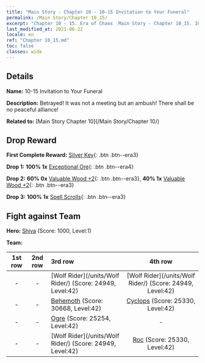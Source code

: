 ```yaml
---
title: "Main Story - Chapter 10 - 10-15 Invitation to Your Funeral"
permalink: /Main Story/Chapter 10_15/
excerpt: "Chapter 10 - 15. Era of Chaos  Main Story - Chapter 10_15. 10-15 Invitation to Your Funeral"
last_modified_at: 2021-06-22
locale: en
ref: "Chapter 10_15.md"
toc: false
classes: wide
---
```


## Details

 **Name:** 10-15 Invitation to Your Funeral

 **Description:** Betrayed! It was not a meeting but an ambush! There shall be no peaceful alliance!

 **Related to:** [Main Story Chapter 10](/Main Story/Chapter 10/)

## Drop Reward

 **First Complete Reward:** [Silver Key](/Items/con_693/){: .btn .btn--era3}

 **Drop 1:** **100% 1x** [Exceptional Ore](/Items/mat_33/){: .btn .btn--era4}

 **Drop 2:** **60% 0x** [Valuable Wood +2](/Items/mat_27/){: .btn .btn--era3}, **40% 1x** [Valuable Wood +2](/Items/mat_27/){: .btn .btn--era3}

 **Drop 3:** **100% 1x** [Spell Scrolls](/Items/con_694/){: .btn .btn--era3}


## Fight against Team
 **Hero:** [Shiva](/heroes/Shiva/) (Score: 1000, Level:1)

 **Team:**


  | 1st row | 2nd row | 3rd row | 4th row |
  |:----:|:----:|:----|:----:|
  | - | - | [Wolf Rider](/units/Wolf Rider/) (Score: 24949, Level:42)  | [Wolf Rider](/units/Wolf Rider/) (Score: 24949, Level:42)  |
  | - | - | [Behemoth](/units/Behemoth/) (Score: 30668, Level:42)  | [Cyclops](/units/Cyclops/) (Score: 25330, Level:42)  |
  | - | - | [Ogre](/units/Ogre/) (Score: 25254, Level:42)  | - |
  | - | - | [Wolf Rider](/units/Wolf Rider/) (Score: 24949, Level:42)  | [Roc](/units/Roc/) (Score: 25330, Level:42)  |



